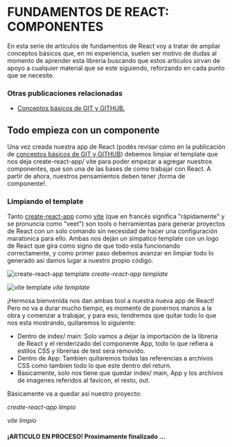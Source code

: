 # FUNDAMENTOS DE REACT: COMPONENTES

En esta serie de articulos de fundamentos de React voy a tratar de ampliar conceptos básicos que, en mi experiencia, suelen ser motivo de dudas al momento de aprender esta libreria buscando que estos articulos sirvan de apoyo a cualquier material que se este siguiendo, reforzando en cada punto que se necesite.

### Otras publicaciones relacionadas

* [Conceptos básicos de GIT y GITHUB.](http://mydevnotes.vercel.app/article/Vjo8LeY0Hh8HOPHuNSbc)

## Todo empieza con un componente

Una vez creada nuestra app de React (podés revisar cómo en la publicación de [conceptos básicos de GIT y GITHUB](http://mydevnotes.vercel.app/article/Vjo8LeY0Hh8HOPHuNSbc)) debemos limpiar el template que nos deja create-react-app/ vite para poder empezar a agregar nuestros componentes, que son una de las bases de como trabajar con React. A partir de ahora, nuestros pensamientos deben tener ¡forma de componente!.

### Limpiando el template

Tanto [create-react-app](https://create-react-app.dev/) como [vite](https://vitejs.dev/) (que en francés significa "rápidamente" y se pronuncia como "veet") son tools o herramientas para generar proyectos de React con un solo comando sin necesidad de hacer una configuración maratonica para ello. Ambas nos deján un simpatico template con un logo de React que gira como signo de que todo esta funcionando correctamente, y como primer paso debemos avanzar en limpiar todo lo generado así damos lugar a nuestro propio código.

![create-react-app template](https://i.imgur.com/c0dKce5.png)
*create-react-app template*

![vite template](https://i.imgur.com/DnXDW12.png)
*vite template*

¡Hermosa bienvenida nos dan ambas tool a nuestra nueva app de React! Pero no va a durar mucho tiempo, es momento de ponernos manos a la obra y comenzar a trabajar, y para eso, tendremos que quitar todo lo que nos esta mostrando, quitaremos lo siguiente:

* Dentro de index/ main: Solo vamos a dejar la importación de la libreria de React y el renderizado del componente App, todo lo que refiera a estilos CSS y librerias de test sera removido.
* Dentro de App: Tambien quitaremos todas las referencias a archivos CSS como tambien todo lo que este dentro del return.
* Basicamente, solo nos tiene que quedar index/ main, App y los archivos de imagenes referidos al favicon, el resto, out.

Básicamente va a quedar así nuestro proyecto:

*create-react-app limpio*

*vite limpio*

#### ¡ARTICULO EN PROCESO! Proximamente finalizado ...